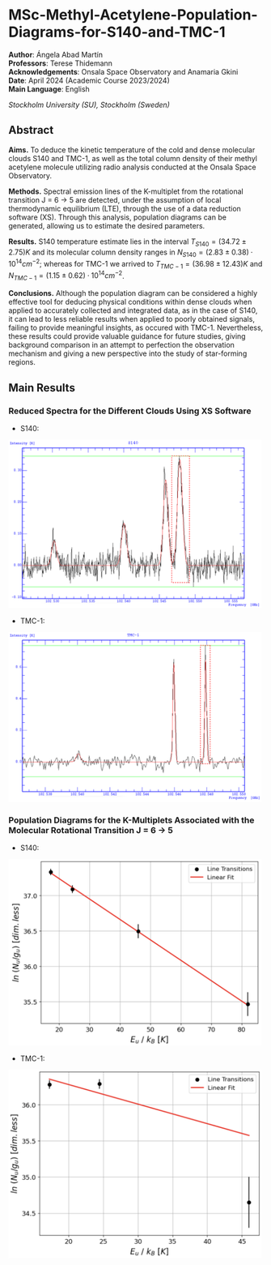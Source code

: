 # MSc-Methyl-Acetylene-Population-Diagrams-for-S140-and-TMC-1
**Author**: Ángela Abad Martín \
**Professors**: Terese Thidemann\
**Acknowledgements**: Onsala Space Observatory and Anamaria Gkini\
**Date**: April 2024 (Academic Course 2023/2024) \
**Main Language**: English

_Stockholm University (SU), Stockholm (Sweden)_

## Abstract
**Aims.** To deduce the kinetic temperature of the cold and dense molecular clouds S140 and TMC-1, as well as the total column density of their methyl acetylene molecule utilizing radio analysis conducted at the Onsala Space Observatory.

**Methods.** Spectral emission lines of the K-multiplet from the rotational transition J = 6 → 5 are detected, under the assumption of local thermodynamic equilibrium (LTE), through the use of a data reduction software (XS). Through this analysis, population diagrams can be generated, allowing us to estimate the desired parameters.

**Results.** S140 temperature estimate lies in the interval $`T_{S140} = (34.72 ± 2.75) K`$ and its molecular column density ranges in $`N_{S140} = (2.83 ± 0.38) · 10^{14} cm^{−2}`$; whereas for TMC-1 we arrived to $`T_{TMC−1} = (36.98 ± 12.43) K`$ and $`N_{TMC−1} = (1.15 ± 0.62) · 10^{14} cm^{−2}`$. 

**Conclusions.** Although the population diagram can be considered a highly effective tool for deducing physical conditions within dense clouds when applied to accurately collected and integrated data, as in the case of S140, it can lead to less reliable results when applied to poorly obtained signals, failing to provide meaningful insights, as occured with TMC-1. Nevertheless, these results could provide valuable guidance for future studies, giving background comparison in an attempt to perfection the observation mechanism and giving a new perspective into the study of star-forming regions.

## Main Results

### Reduced Spectra for the Different Clouds Using XS Software
- S140:
<img src="https://github.com/angelaabad/MSc-Methyl-Acetylene-Population-Diagrams-for-S140-and-TMC-1/blob/main/Images/Reduced-spectra-S140.png" width="500" />

- TMC-1:
<img src="https://github.com/angelaabad/MSc-Methyl-Acetylene-Population-Diagrams-for-S140-and-TMC-1/blob/main/Images/Reduced-spectra-TMC-1.png" width="500" />


### Population Diagrams for the K-Multiplets Associated with the Molecular Rotational Transition J = 6 → 5
- S140:
<img src="https://github.com/angelaabad/MSc-Methyl-Acetylene-Population-Diagrams-for-S140-and-TMC-1/blob/main/Images/Population-diagram-S140.png" width="500" />

- TMC-1:
<img src="https://github.com/angelaabad/MSc-Methyl-Acetylene-Population-Diagrams-for-S140-and-TMC-1/blob/main/Images/Population-diagram-TMC-1.png" width="500" />



